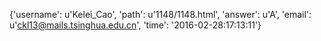 {'username': u'Kelei_Cao', 'path': u'1148/1148.html', 'answer': u'A', 'email': u'ckl13@mails.tsinghua.edu.cn', 'time': '2016-02-28:17:13:11'}